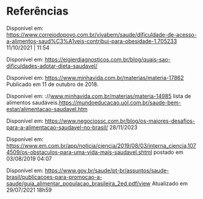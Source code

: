 # Referências
Disponível em: https://www.correiodopovo.com.br/vivabem/saude/dificuldade-de-acesso-a-alimentos-saud%C3%A1veis-contribui-para-obesidade-1.705233     11/10/2021 | 11:54

Disponível em: https://eigierdiagnosticos.com.br/blog/quais-sao-dificuldades-adotar-dieta-saudavel/  

Disponível em: https://www.minhavida.com.br/materias/materia-17862  Publicado em 11 de outubro de 2018.

Disponível em: ://www.minhavida.com.br/materias/materia-14985 lista de alimentos saudáveis.https://mundoeducacao.uol.com.br/saude-bem-estar/alimentacao-saudavel.htm

Disponível em: https://www.negociossc.com.br/blog/os-maiores-desafios-para-a-alimentacao-saudavel-no-brasil/  28/11/2023

Disponível em: https://www.em.com.br/app/noticia/ciencia/2019/08/03/interna_ciencia,1074509/os-obstaculos-para-uma-vida-mais-saudavel.shtml postado em 03/08/2019 04:07

Disponível em: https://www.gov.br/saude/pt-br/assuntos/saude-brasil/publicacoes-para-promocao-a-saude/guia_alimentar_populacao_brasileira_2ed.pdf/view Atualizado em 29/07/2021 18h59
